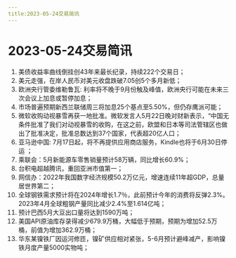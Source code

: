 ```yaml
---
title:2023-05-24交易简讯
---
```

# 2023-05-24交易简讯
1. 美债收益率曲线倒挂创43年来最长纪录，持续222个交易日；
2. 美元走强，在岸人民币对美元收盘跌破7.05创5个多月新低；
3. 欧洲央行管委维勒鲁瓦: 利率将不晚于9月份触及峰值，欧洲央行可能在未来三次会议上加息或暂停加息；
4. 市场普遍预期新西兰联储周三将加息25个基点至5.50%，但仍存鹰派可能；
5. 微软收购动视暴雪再获一地批准。微软发言人5月22日晚对财新表示，“中国无条件批准了我们对动视暴雪的收购，在这之前，欧盟和日本等司法管辖区也做出了批准决定，批准总数达到37个国家，代表超20亿人口；
6. 亚马逊中国: 7月17日起，将不再提供应用商店服务，Kindle也将于6月30日停运 ；
7. 乘联会：5月新能源车零售销量预计58万辆，同比增长60.9%；
8. 台积电超越腾讯，重回亚洲市值第一；
9. 网信办：2022年我国数字经济规模50.2万亿元，增速连续11年超GDP，总量居世界第二；
10. 全球钢铁需求预计将在2024年增长1.7％，此前预计今年的消费将反弹2.3%。2023年4月全球粗钢产量同比减少2.4%至1.614亿吨；
11. 预计巴西5月大豆出口量将达到1590万吨；
12. 美国API原油库存录得减少679.9万桶，大幅低于预期，预期为增加52.5万桶，前值为增加362.9万桶；
13. 华东某镍铁厂因运河修匝，镍矿供应相对紧张，5-6月预计避峰减产，影响镍铁月度产量5000实物吨；